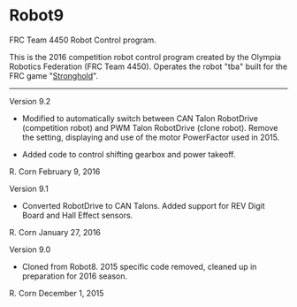 # Robot9
FRC Team 4450 Robot Control program.

This is the 2016 competition robot control program created by the Olympia Robotics Federation (FRC Team 4450).
Operates the robot "tba" built for the FRC game "[Stronghold](http://www.firstinspires.org/node/3651)".
***************************************************************************************************************
Version 9.2

*	Modified to automatically switch between CAN Talon RobotDrive (competition robot) and PWM Talon RobotDrive
	(clone robot). Remove the setting, displaying and use of the motor PowerFactor used in 2015.

*	Added code to control shifting gearbox and power takeoff.

R. Corn
February 9, 2016
	
Version 9.1

*	 Converted RobotDrive to CAN Talons. Added support for REV Digit Board and Hall Effect sensors.

R. Corn
January 27, 2016

Version 9.0

*    Cloned from Robot8. 2015 specific code removed, cleaned up in preparation for 2016 season.

R. Corn
December 1, 2015

